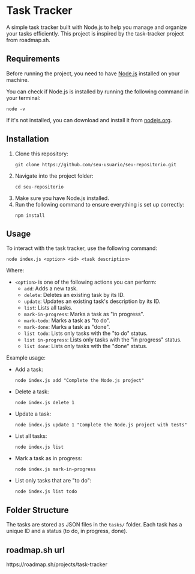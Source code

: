 <h1>Task Tracker</h1>

<p>A simple task tracker built with Node.js to help you manage and organize your tasks efficiently. This project is inspired by the task-tracker project from roadmap.sh.</p>

<h2>Requirements</h2>

<p>Before running the project, you need to have <a href="https://nodejs.org/">Node.js</a> installed on your machine.</p>

<p>You can check if Node.js is installed by running the following command in your terminal:</p>

<pre><code>node -v</code></pre>

<p>If it's not installed, you can download and install it from <a href="https://nodejs.org/">nodejs.org</a>.</p>

<h2>Installation</h2>

<ol>
  <li>Clone this repository:
    <pre><code>git clone https://github.com/seu-usuario/seu-repositorio.git</code></pre>
  </li>
  <li>Navigate into the project folder:
    <pre><code>cd seu-repositorio</code></pre>
  </li>
  <li>Make sure you have Node.js installed.</li>
  <li>Run the following command to ensure everything is set up correctly:
    <pre><code>npm install</code></pre>
  </li>
</ol>

<h2>Usage</h2>

<p>To interact with the task tracker, use the following command:</p>

<pre><code>node index.js &lt;option&gt; &lt;id&gt; &lt;task description&gt;</code></pre>

<p>Where:</p>
<ul>
  <li><code>&lt;option&gt;</code> is one of the following actions you can perform:
    <ul>
      <li><code>add</code>: Adds a new task.</li>
      <li><code>delete</code>: Deletes an existing task by its ID.</li>
      <li><code>update</code>: Updates an existing task's description by its ID.</li>
      <li><code>list</code>: Lists all tasks.</li>
      <li><code>mark-in-progress</code>: Marks a task as "in progress".</li>
      <li><code>mark-todo</code>: Marks a task as "to do".</li>
      <li><code>mark-done</code>: Marks a task as "done".</li>
      <li><code>list todo</code>: Lists only tasks with the "to do" status.</li>
      <li><code>list in-progress</code>: Lists only tasks with the "in progress" status.</li>
      <li><code>list done</code>: Lists only tasks with the "done" status.</li>
    </ul>
  </li>
</ul>

<p>Example usage:</p>
<ul>
  <li>Add a task:
    <pre><code>node index.js add "Complete the Node.js project"</code></pre>
  </li>
  <li>Delete a task:
    <pre><code>node index.js delete 1</code></pre>
  </li>
  <li>Update a task:
    <pre><code>node index.js update 1 "Complete the Node.js project with tests"</code></pre>
  </li>
  <li>List all tasks:
    <pre><code>node index.js list</code></pre>
  </li>
  <li>Mark a task as in progress:
    <pre><code>node index.js mark-in-progress </code></pre>
  </li>
  <li>List only tasks that are "to do":
    <pre><code>node index.js list todo</code></pre>
  </li>
</ul>

<h2>Folder Structure</h2>

<p>The tasks are stored as JSON files in the <code>tasks/</code> folder. Each task has a unique ID and a status (to do, in progress, done).</p>

<h2>roadmap.sh url</h2>

<p>https://roadmap.sh/projects/task-tracker</p>
